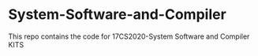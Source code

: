 # System-Software-and-Compiler
This repo contains the code for 17CS2020-System Software and Compiler KITS
